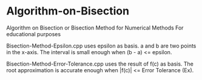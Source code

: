 # Algorithm-on-Bisection
Algorithm on Bisection or Bisection Method for Numerical Methods
For educational purposes

Bisection-Method-Epsilon.cpp uses epsilon as basis.
a and b are two points in the x-axis.
The interval is small enough when (b - a) <= epsilon.

Bisection-Method-Error-Tolerance.cpp uses the result of f(c) as basis.
The root approximation is accurate enough when |f(c)| <= Error Tolerance (Ex).